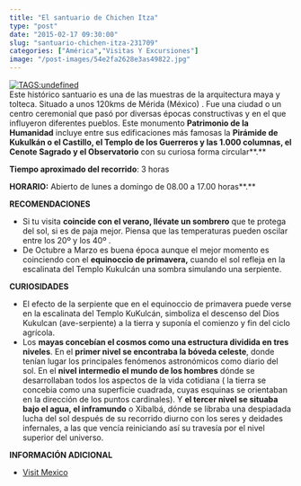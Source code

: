 ```yaml
---
title: "El santuario de Chichen Itza"
type: "post"
date: "2015-02-17 09:30:00"
slug: "santuario-chichen-itza-231709"
categories: ["América","Visitas Y Excursiones"]
image: "/post-images/54e2fa2628e3as49822.jpg"
---
```


 [ ![ TAGS:undefined](/post-images/54e2fa2628e3as49822.jpg "Chichen Itzà")](http://estoesquintanaroo.com/chichen-itza-presenta-nuevo-espectaculo-de-luz-y-sonido/)  
 Este histórico santuario es una de las muestras de la arquitectura maya y tolteca. Situado a unos 120kms de Mérida (México) . Fue una ciudad o un centro ceremonial que pasó por diversas épocas constructivas y en el que influyeron diferentes pueblos. Este monumento **Patrimonio de la Humanidad** incluye entre sus edificaciones más famosas la **Pirámide de Kukulkán o el Castillo, el Templo de los Guerreros y las 1.000 columnas, el Cenote Sagrado y el Observatorio** con su curiosa forma circular**.**

 **Tiempo aproximado del recorrido**: 3 horas

 **HORARIO:** Abierto de lunes a domingo de 08.00 a 17.00 horas**.**

 **RECOMENDACIONES**

- Si tu visita **coincide con el verano, llévate un sombrero** que te protega del sol, si es de paja mejor. Piensa que las temperaturas pueden oscilar entre los 20º y los 40º .
- De Octubre a Marzo es buena época aunque el mejor momento es coinciendo con el **equinoccio de primavera,** cuando el sol refleja en la escalinata del Templo Kukulcán una sombra simulando una serpiente.[](/wp-content/uploads/2015/02/54e2fa80226e6s37471.jpg)

 **CURIOSIDADES**

- El efecto de la serpiente que en el equinoccio de primavera puede verse en la escalinata del Templo KuKulcán, simboliza el descenso del Dios Kukulcan (ave-serpiente) a la tierra y suponía el comienzo y fin del ciclo agrícola.
- Los **mayas concebían el cosmos como una estructura dividida en tres niveles**. En el **primer nivel se encontraba la bóveda celeste**, donde tenían lugar los principales fenómenos astronómicos como diario del sol. En el **nivel intermedio el mundo de los hombres** dónde se desarrollaban todos los aspectos de la vida cotidiana ( la tierra se concebia como una superficie cuadrada, cuyas esquinas se orientaban en la dirección de los puntos cardinales). Y **el tercer nivel se situaba bajo el agua, el inframundo** o Xibalbá, dónde se libraba una despiadada lucha del sol después de su recorrido diurno con los seres y deidades infernales, a las que vencía reiniciando así su travesía por el nivel superior del universo.

 **INFORMACIÓN ADICIONAL**

- [Visit Mexico](http://www.visitmexico.com/es)